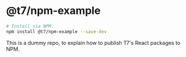 # @t7/npm-example

```sh
# Install via NPM.
npm install @t7/npm-example --save-dev
```

This is a dummy repo, to explain how to publish T7's React packages to NPM.
